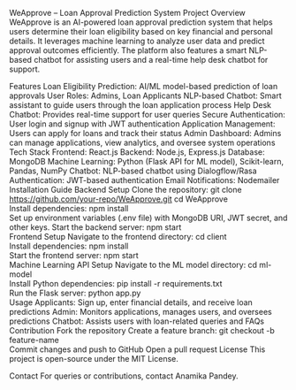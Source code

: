 WeApprove – Loan Approval Prediction System
Project Overview
WeApprove is an AI-powered loan approval prediction system that helps users determine their loan eligibility based on key financial and personal details. It leverages machine learning to analyze user data and predict approval outcomes efficiently. The platform also features a smart NLP-based chatbot for assisting users and a real-time help desk chatbot for support.

Features
Loan Eligibility Prediction: AI/ML model-based prediction of loan approvals
User Roles: Admins, Loan Applicants
NLP-based Chatbot: Smart assistant to guide users through the loan application process
Help Desk Chatbot: Provides real-time support for user queries
Secure Authentication: User login and signup with JWT authentication
Application Management: Users can apply for loans and track their status
Admin Dashboard: Admins can manage applications, view analytics, and oversee system operations
Tech Stack
Frontend: React.js
Backend: Node.js, Express.js
Database: MongoDB
Machine Learning: Python (Flask API for ML model), Scikit-learn, Pandas, NumPy
Chatbot: NLP-based chatbot using Dialogflow/Rasa
Authentication: JWT-based authentication
Email Notifications: Nodemailer
Installation Guide
Backend Setup
Clone the repository:
git clone https://github.com/your-repo/WeApprove.git
cd WeApprove  
Install dependencies:
npm install  
Set up environment variables (.env file) with MongoDB URI, JWT secret, and other keys.
Start the backend server:
npm start  
Frontend Setup
Navigate to the frontend directory:
cd client  
Install dependencies:
npm install  
Start the frontend server:
npm start  
Machine Learning API Setup
Navigate to the ML model directory:
cd ml-model  
Install Python dependencies:
pip install -r requirements.txt  
Run the Flask server:
python app.py  
Usage
Applicants: Sign up, enter financial details, and receive loan predictions
Admin: Monitors applications, manages users, and oversees predictions
Chatbot: Assists users with loan-related queries and FAQs
Contribution
Fork the repository
Create a feature branch:
git checkout -b feature-name  
Commit changes and push to GitHub
Open a pull request
License
This project is open-source under the MIT License.

Contact
For queries or contributions, contact Anamika Pandey.
